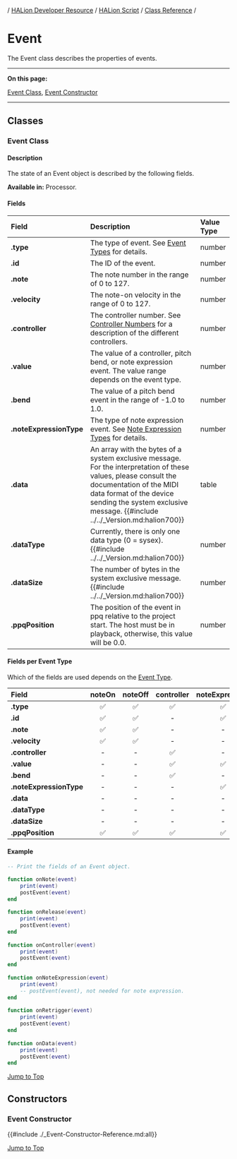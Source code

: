 / [HALion Developer Resource](../../HALion-Developer-Resource.md) / [HALion Script](./HALion-Script.md) / [Class Reference](./Class-Reference.md) /

# Event

The Event class describes the properties of events.

---

**On this page:**

[Event Class](#event-class), [Event Constructor](#event-constructor)

---

## Classes

### Event Class

#### Description

The state of an Event object is described by the following fields.

**Available in:** Processor.

#### Fields

|Field|Description|Value Type|
|:-|:-|:-|
|**.type**|The type of event. See [Event Types](./Event-Types.md) for details.|number|
|**.id**|The ID of the event.|number|
|**.note**|The note number in the range of 0 to 127.|number|
|**.velocity**|The note-on velocity in the range of 0 to 127.|number|
|**.controller**|The controller number. See [Controller Numbers](./Controller-Numbers.md) for a description of the different controllers.|number|
|**.value**|The value of a controller, pitch bend, or note expression event. The value range depends on the event type.|number|
|**.bend**|The value of a pitch bend event in the range of -1.0 to 1.0.|number|
|**.noteExpressionType**|The type of note expression event. See [Note Expression Types](./Note-Expression-Types.md) for details.|number|
|**.data**|An array with the bytes of a system exclusive message. For the interpretation of these values, please consult the documentation of the MIDI data format of the device sending the system exclusive message. {{#include ../../_Version.md:halion700}}|table|
|**.dataType**|Currently, there is only one data type (0 = sysex). {{#include ../../_Version.md:halion700}}|number|
|**.dataSize**|The number of bytes in the system exclusive message. {{#include ../../_Version.md:halion700}}|number|
|**.ppqPosition**|The position of the event in ppq relative to the project start. The host must be in playback, otherwise, this value will be 0.0.|number|

#### Fields per Event Type

Which of the fields are used depends on the [Event Type](./Event-Types.md).

|Field|noteOn|noteOff|controller|noteExpression|noteRetrigger|data|
|:-|:-:|:-:|:-:|:-:|:-:|:-:|
|**.type**|&#9989;|&#9989;|&#9989;|&#9989;|&#9989;|&#9989;|
|**.id**|&#9989;|&#9989;|-|&#9989;|&#9989;|-|
|**.note**|&#9989;|&#9989;|-|-|&#9989;|-|
|**.velocity**|&#9989;|&#9989;|-|-|&#9989;|-|
|**.controller**|-|-|&#9989;|-|-|-|
|**.value**|-|-|&#9989;|&#9989;|-|-|
|**.bend**|-|-|&#9989;|-|-|-|
|**.noteExpressionType**|-|-|-|&#9989;|-|-|
|**.data**|-|-|-|-|-|&#9989;|
|**.dataType**|-|-|-|-|-|&#9989;|
|**.dataSize**|-|-|-|-|-|&#9989;|
|**.ppqPosition**|&#9989;|&#9989;|&#9989;|&#9989;|&#9989;|&#9989;|

#### Example

```lua
-- Print the fields of an Event object.

function onNote(event)
    print(event)
    postEvent(event)
end
 
function onRelease(event)
    print(event)
    postEvent(event)
end
  
function onController(event)
    print(event)
    postEvent(event)
end
  
function onNoteExpression(event)
    print(event)
    -- postEvent(event), not needed for note expression.
end
 
function onRetrigger(event)
    print(event)
    postEvent(event)
end
 
function onData(event)
    print(event)
    postEvent(event)
end
```

[Jump to Top ](#event)

## Constructors

### Event Constructor

{{#include ./_Event-Constructor-Reference.md:all}}

[Jump to Top ](#event)

